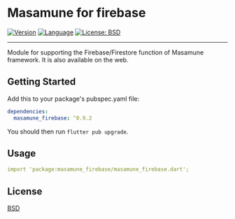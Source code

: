 # Masamune for firebase

[![Version](https://img.shields.io/badge/version-0.9.2-blue.svg)](https://mathru.net)
[![Language](https://img.shields.io/badge/language-dart-blue.svg)](https://dart.dev/)
[![License: BSD](https://img.shields.io/badge/license-BSD-purple.svg)](https://opensource.org/licenses/BSD-3-Clause)

---------------------------------------

Module for supporting the Firebase/Firestore function of Masamune framework. It is also available on the web.

## Getting Started

Add this to your package's pubspec.yaml file:
```yaml
dependencies:
  masamune_firebase: ^0.9.2
```
You should then run `flutter pub upgrade`.

## Usage

```yaml
import 'package:masamune_firebase/masamune_firebase.dart';
```

## License

[BSD](LICENSE)